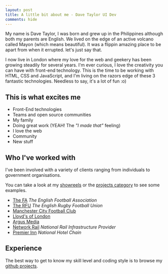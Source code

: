 ```yaml
---
layout: post
title: A little bit about me - Dave Taylor UI Dev
comments: hide
---
```


My name is Dave Taylor, I was born and grew up in the Philippines although
both my parents are English. We lived on the edge of an active volcano
called Mayon (which means beautiful). It was a flippin amazing place to be apart from when it errupted.
let's just say that.

I now live in London where my love for the web and
geekery has been growing steadily for several years. I'm ever curious,
I love the creativity you can have with front-end technology. This is the time
to be working with HTML, CSS and JavaScript, and I'm living on the razors edge
of these 3 fantastic technologies. Needless to say, it's a lot of fun :o)

## This is what excites me

 - Front-End technologies
 - Teams and open source communities
 - My family
 - Doing great work (YEAH! The _"I made that"_ feeling)
 - I love the web
 - Community
 - New stuff

## Who I've worked with

I've been involved with a variety of clients ranging from individuals to
government organisations.

You can take a look at my [showreels](/blog/category/showreel/) or the [projects category](/blog/category/project/) to see some examples.

 - [The FA](http://www.thefa.com) _The English Football Association_
 - [The RFU](http://www.rfu.com) _The English Rugby Football Union_
 - [Manchester City Football Club](http://www.mcfc.co.uk)
 - [Lloyd's of London](http://www.lloyds.com)
 - [Argus Media](http://www.argusmedia.com)
 - [Network Rail](http://www.networkrail.co.uk) _National Rail Infrastructure Provider_
 - [Premier Inn](http://www.premierinn.com) _National Hotel Chain_


## Experience
The best way to get to know my skill level and coding style is to browse my
[github projects](http://github.com/davetayls).


